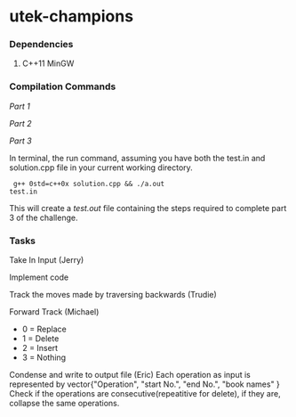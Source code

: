 # utek-champions

### Dependencies

1. C++11 MinGW

### Compilation Commands

*Part 1*

*Part 2*

*Part 3*

In terminal, the run command, assuming you have both the test.in and solution.cpp file in your current working directory.

<code> g++ 0std=c++0x solution.cpp && ./a.out test.in</code>

This will create a *test.out* file containing the steps required to complete part 3 of the challenge.

### Tasks

Take In Input (Jerry)

Implement code

Track the moves made by traversing backwards (Trudie)

Forward Track (Michael)

 - 0 = Replace
 - 1 = Delete
 - 2 = Insert
 - 3 = Nothing

Condense and write to output file (Eric)
Each operation as input is represented by vector{"Operation", "start No.", "end No.", "book names" }
Check if the operations are consecutive(repeatitive for delete), if they are, collapse the same operations. 
